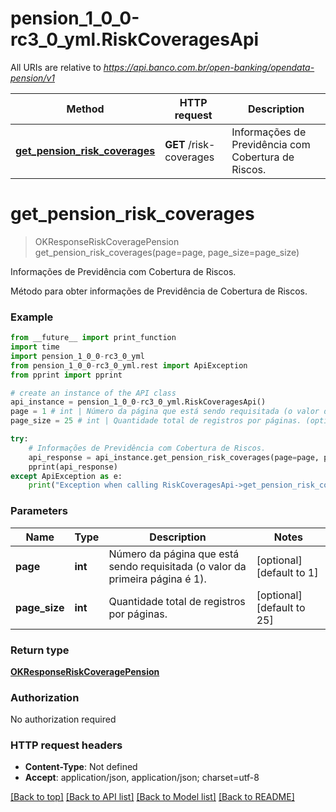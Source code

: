 # pension_1_0_0-rc3_0_yml.RiskCoveragesApi

All URIs are relative to *https://api.banco.com.br/open-banking/opendata-pension/v1*

Method | HTTP request | Description
------------- | ------------- | -------------
[**get_pension_risk_coverages**](RiskCoveragesApi.md#get_pension_risk_coverages) | **GET** /risk-coverages | Informações de Previdência com Cobertura de Riscos.

# **get_pension_risk_coverages**
> OKResponseRiskCoveragePension get_pension_risk_coverages(page=page, page_size=page_size)

Informações de Previdência com Cobertura de Riscos.

Método para obter informações de Previdência de Cobertura de Riscos.

### Example
```python
from __future__ import print_function
import time
import pension_1_0_0-rc3_0_yml
from pension_1_0_0-rc3_0_yml.rest import ApiException
from pprint import pprint

# create an instance of the API class
api_instance = pension_1_0_0-rc3_0_yml.RiskCoveragesApi()
page = 1 # int | Número da página que está sendo requisitada (o valor da primeira página é 1). (optional) (default to 1)
page_size = 25 # int | Quantidade total de registros por páginas. (optional) (default to 25)

try:
    # Informações de Previdência com Cobertura de Riscos.
    api_response = api_instance.get_pension_risk_coverages(page=page, page_size=page_size)
    pprint(api_response)
except ApiException as e:
    print("Exception when calling RiskCoveragesApi->get_pension_risk_coverages: %s\n" % e)
```

### Parameters

Name | Type | Description  | Notes
------------- | ------------- | ------------- | -------------
 **page** | **int**| Número da página que está sendo requisitada (o valor da primeira página é 1). | [optional] [default to 1]
 **page_size** | **int**| Quantidade total de registros por páginas. | [optional] [default to 25]

### Return type

[**OKResponseRiskCoveragePension**](OKResponseRiskCoveragePension.md)

### Authorization

No authorization required

### HTTP request headers

 - **Content-Type**: Not defined
 - **Accept**: application/json, application/json; charset=utf-8

[[Back to top]](#) [[Back to API list]](../README.md#documentation-for-api-endpoints) [[Back to Model list]](../README.md#documentation-for-models) [[Back to README]](../README.md)

